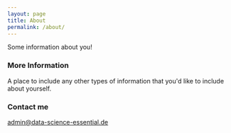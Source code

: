 ```yaml
---
layout: page
title: About
permalink: /about/
---
```


Some information about you!

### More Information

A place to include any other types of information that you'd like to include about yourself.

### Contact me

[admin@data-science-essential.de](mailto:admin@data-science-essential.de)
